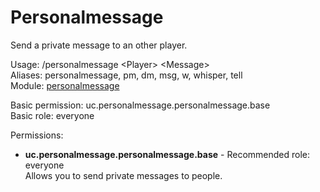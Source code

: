 Personalmessage
====
Send a private message to an other player.

Usage: /personalmessage \<Player\> \<Message\><br>
Aliases: personalmessage, pm, dm, msg, w, whisper, tell<br>
Module: [personalmessage](../modules/personalmessage.md)<br>

Basic permission: uc.personalmessage.personalmessage.base<br>
Basic role: everyone<br>

Permissions: <br>
* **uc.personalmessage.personalmessage.base** - Recommended role: everyone<br>Allows you to send private messages to people.
